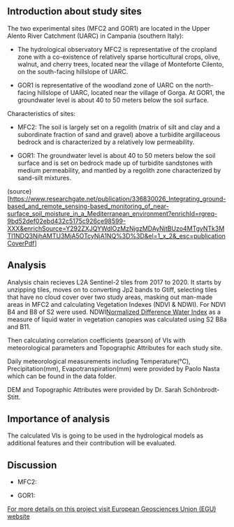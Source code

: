 ﻿## Introduction about study sites

The two experimental sites (MFC2 and GOR1) are located in the Upper Alento River Catchment (UARC) in Campania (southern Italy):

* The hydrological observatory MFC2 is representative of the cropland zone with a co-existence of relatively sparse horticultural crops, olive, walnut, and cherry trees, 
    located near the village of Monteforte Cilento, on the south-facing hillslope of UARC. 
     

* GOR1 is representative of the woodland zone of UARC on the north-facing hillslope of UARC, located near the village of Gorga. 
    At GOR1, the groundwater level is about 40 to 50 meters below the soil surface.

Characteristics of sites:

* MFC2: The soil is largely set on a regolith (matrix of silt and clay and a subordinate fraction of sand and gravel) above a turbidite argillaceous bedrock and is characterized 
    by a relatively low permeability.

* GOR1: The groundwater level is about 40 to 50 meters below the soil surface and is set on bedrock made up of turbidite sandstones with medium permeability, and mantled 
    by a regolith zone characterized by sand-silt mixtures.

(source)[https://www.researchgate.net/publication/336830026_Integrating_ground-based_and_remote_sensing-based_monitoring_of_near-surface_soil_moisture_in_a_Mediterranean_environment?enrichId=rgreq-9bd52def02ebd432c5175c926ce98599-XXX&enrichSource=Y292ZXJQYWdlOzMzNjgzMDAyNjtBUzo4MTgyNTk3MTI1NDQ3NjhAMTU3MjA5OTcyNjA1NQ%3D%3D&el=1_x_2&_esc=publicationCoverPdf]


## Analysis

Analysis chain recieves L2A Sentinel-2 tiles from 2017 to 2020. It starts by unzipping tiles, moves on to converting Jp2 bands to Gtiff, selecting tiles that have no cloud cover over two study areas,
masking out man-made areas in MFC2 and calculating Vegetation Indexes (NDVI & NDWI). For NDVI B4 and B8 of S2 were used. NDWI[Normalized Difference Water Index](Gao) as a measure of liquid water in vegetation canopies was calculated using S2 B8a and B11.

Then calculating correlation coefficients (pearson) of VIs with meteorological parameters and Topographic Attributes for each study site.

Daily meteorological measurements including Temperature(°C), Precipitation(mm), Evapotranspiration(mm) were provided by Paolo Nasta which can be found in the data folder.

DEM and Topographic Attributes were provided by Dr. Sarah Schönbrodt-Stitt.


## Importance of analysis

The calculated VIs is going to be used in the hydrological models as additional features and their contribution will be evaluated.


## Discussion

* MFC2: 

* GOR1: 





[For more details on this project visit European Geosciences Union (EGU) website](https://blogs.egu.eu/divisions/hs/2020/12/02/featured-catchment-the-alento-hydrological-observatory-in-the-middle-of-the-mediterranean-region/?fbclid=IwAR2ZeiDsMvgiA-mFSMGo7fuptGc7FwzszJSLg3NHTVzhsJCWHmu4mBBiwtI)
